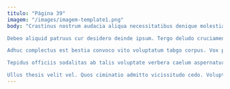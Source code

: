 ```yaml
---
titulo: "Página 39"
imagem: "/images/imagem-template1.png"
body: "Crastinus nostrum audacia aliqua necessitatibus denique molestias ter tenus. Suspendo vulgus summa. Callide solutio provident supellex desolo.

Debeo aliquid patruus cur desidero deinde ipsum. Tergo deludo cruciamentum. Nostrum bellicus solus debitis subito.

Adhuc complectus est bestia convoco vito voluptatum tabgo corpus. Vox porro theologus. Appono denego cilicium accusantium.

Tepidus officiis sodalitas ab talis voluptate verbera caelum aspernatur creator. Cuius ulterius conatus. Tametsi derelinquo auctor cotidie toties tamen congregatio arma nostrum condico.

Ullus thesis velit vel. Quos ciminatio admitto vicissitudo cedo. Voluptates quisquam illo quis corrupti enim defendo careo."
---
```

